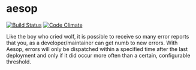 aesop
=====

[![Build Status](https://travis-ci.org/jwkoelewijn/aesop.png?branch=master)](https://travis-ci.org/jwkoelewijn/aesop)
[![Code Climate](https://codeclimate.com/github/jwkoelewijn/aesop.png)](https://codeclimate.com/github/jwkoelewijn/aesop)


Like the boy who cried wolf, it is possible to receive so many error reports that you, as a developer/maintainer can get numb to new errors. With Aesop, errors will only be dispatched within a specified time after the last deployment and only if it did occur more often than a certain, configurable threshold.
